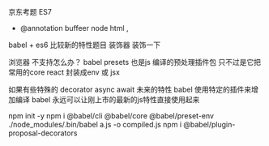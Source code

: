 京东考题 
 ES7
 - @annotation
  buffeer node 
  html ,

  babel + es6 比较新的特性题目
  装饰器
  装饰一下


  浏览器  不支持怎么办？
   babel presets 也是js 编译的预处理插件包 只不过是它把常用的core react 封装成env 或 jsx

   如果有些特殊的 decorator async await 未来的特性  babel 使用特定的插件来增加编译
   babel 永远可以让刚上市的最新的js特性直接使用起来
   
npm init -y
npm i @babel/cli @babel/core @babel/preset-env
./node_modules/.bin/babel  a.js -o compiled.js
npm i @babel/plugin-proposal-decorators

